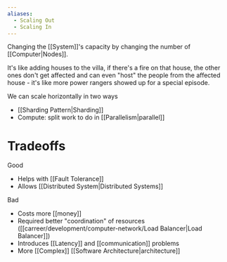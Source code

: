 ```yaml
---
aliases:
  - Scaling Out
  - Scaling In
---
```


Changing the [[System]]'s capacity by changing the number of [[Computer|Nodes]].

It's like adding houses to the villa, if there's a fire on that house, the other ones don't get affected and can even "host" the people from the affected house - it's like more power rangers showed up for a special episode.

We can scale horizontally in two ways

- [[Sharding Pattern|Sharding]]
- Compute: split work to do in [[Parallelism|parallel]]

# Tradeoffs

Good

- Helps with [[Fault Tolerance]]
- Allows [[Distributed System|Distributed Systems]]

Bad

- Costs more [[money]]
- Required better "coordination" of resources ([[carreer/development/computer-network/Load Balancer|Load Balancer]])
- Introduces [[Latency]] and [[communication]] problems
- More [[Complex]] [[Software Architecture|architecture]]
